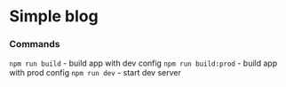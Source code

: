# Simple blog

### Commands
`npm run build` - build app with dev config
`npm run build:prod` - build app with prod config
`npm run dev` - start dev server
